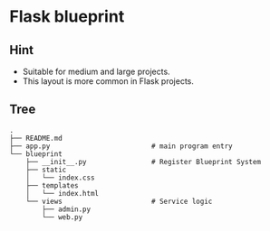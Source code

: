 # Flask blueprint

## Hint

- Suitable for medium and large projects.
- This layout is more common in Flask projects.


## Tree

```shell
.
├── README.md
├── app.py                         # main program entry
└── blueprint
    ├── __init__.py                # Register Blueprint System
    ├── static
    │   └── index.css
    ├── templates
    │   └── index.html
    └── views                      # Service logic
        ├── admin.py
        └── web.py
```

